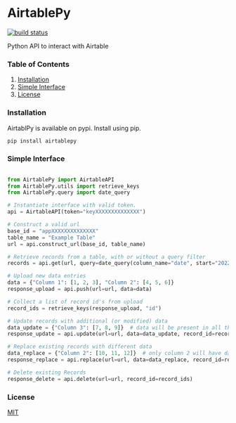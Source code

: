 # AirtablePy
[![build status][buildstatus-image]][buildstatus-url]

[buildstatus-image]: https://github.com/Spill-Tea/AirtablePy/actions/workflows/python-package.yml/badge.svg?branch=main
[buildstatus-url]: https://github.com/Spill-Tea/AirtablePy/actions?query=branch%3Amain

Python API to interact with Airtable

### Table of Contents
1. [Installation](#installation) 
2. [Simple Interface](#simple-interface) 
3. [License](#license)


### Installation
AirtablPy is available on pypi. Install using pip.
```bash
pip install airtablepy
```

### Simple Interface
```python

from AirtablePy import AirtableAPI
from AirtablePy.utils import retrieve_keys
from AirtablePy.query import date_query

# Instantiate interface with valid token.
api = AirtableAPI(token="keyXXXXXXXXXXXXXX")

# Construct a valid url
base_id = "appXXXXXXXXXXXXXX"
table_name = "Example Table"
url = api.construct_url(base_id, table_name)

# Retrieve records from a table, with or without a query filter
records = api.get(url, query=date_query(column_name="date", start="20220401", end="20220415"))

# Upload new data entries
data = {"Column 1": [1, 2, 3], "Column 2": [4, 5, 6]}
response_upload = api.push(url=url, data=data)

# Collect a list of record id's from upload
record_ids = retrieve_keys(response_upload, "id")

# Update records with additional (or modified) data
data_update = {"Column 3": [7, 8, 9]}  # data will be present in all three columns
response_update = api.update(url=url, data=data_update, record_id=record_ids)

# Replace existing records with different data
data_replace = {"Column 2": [10, 11, 12]}  # only column 2 will have data
response_replace = api.replace(url=url, data=data_replace, record_id=record_ids)

# Delete existing Records
response_delete = api.delete(url=url, record_id=record_ids)

```

### License
[MIT](./LICENSE)